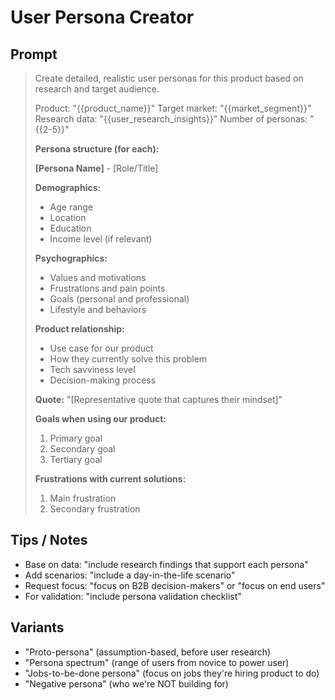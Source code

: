 # User Persona Creator

## Prompt
> Create detailed, realistic user personas for this product based on research and target audience.
>
> Product: "{{product_name}}"
> Target market: "{{market_segment}}"
> Research data: "{{user_research_insights}}"
> Number of personas: "{{2-5}}"
>
> **Persona structure (for each):**
>
> **[Persona Name]** - [Role/Title]
>
> **Demographics:**
> - Age range
> - Location
> - Education
> - Income level (if relevant)
>
> **Psychographics:**
> - Values and motivations
> - Frustrations and pain points
> - Goals (personal and professional)
> - Lifestyle and behaviors
>
> **Product relationship:**
> - Use case for our product
> - How they currently solve this problem
> - Tech savviness level
> - Decision-making process
>
> **Quote:** "[Representative quote that captures their mindset]"
>
> **Goals when using our product:**
> 1. Primary goal
> 2. Secondary goal
> 3. Tertiary goal
>
> **Frustrations with current solutions:**
> 1. Main frustration
> 2. Secondary frustration

## Tips / Notes
- Base on data: "include research findings that support each persona"
- Add scenarios: "include a day-in-the-life scenario"
- Request focus: "focus on B2B decision-makers" or "focus on end users"
- For validation: "include persona validation checklist"

## Variants
- "Proto-persona" (assumption-based, before user research)
- "Persona spectrum" (range of users from novice to power user)
- "Jobs-to-be-done persona" (focus on jobs they're hiring product to do)
- "Negative persona" (who we're NOT building for)
